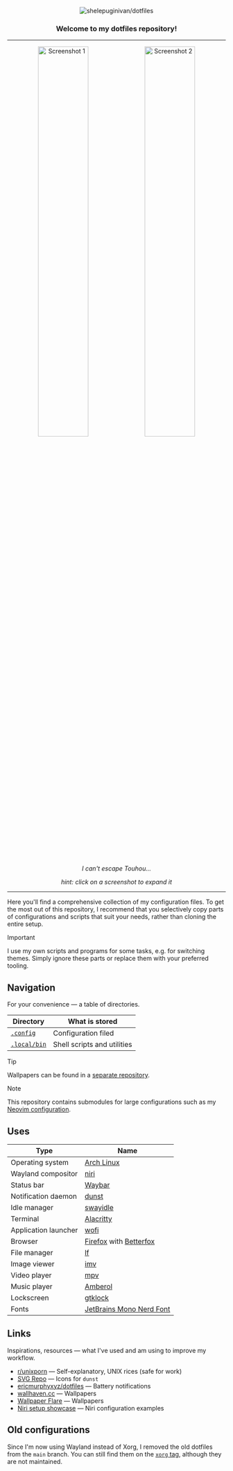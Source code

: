 <div align="center">

![shelepuginivan/dotfiles](https://cdn.shelepugin.ru/i/png/gh-banner-dotfiles.png)

### Welcome to my dotfiles repository!

</div>

---

<div align="center">
  <img src="https://cdn.shelepugin.ru/i/png/dotfiles-1.png" alt="Screenshot 1" width="48%">
  <img src="https://cdn.shelepugin.ru/i/png/dotfiles-2.png" alt="Screenshot 2" width="48%">

  <i>I can't escape Touhou...</i>
  
  <i>hint: click on a screenshot to expand it</i>
</div>

---

Here you'll find a comprehensive collection of my configuration files. To get
the most out of this repository, I recommend that you selectively copy parts of
configurations and scripts that suit your needs, rather than cloning the entire
setup.

> [!IMPORTANT]
> I use my own scripts and programs for some tasks, e.g. for switching themes.
> Simply ignore these parts or replace them with your preferred tooling.

## Navigation

For your convenience &mdash; a table of directories.

| Directory                                                                                                 | What is stored                                     |
| --------------------------------------------------------------------------------------------------------- | -------------------------------------------------- |
| [`.config`](https://github.com/shelepuginivan/dotfiles/tree/main/.config)                                 | Configuration filed                                |
| [`.local/bin`](https://github.com/shelepuginivan/dotfiles/tree/main/.local/bin)                           | Shell scripts and utilities                        |

> [!TIP]
> Wallpapers can be found in a [separate repository](https://github.com/shelepuginivan/wallpapers).

> [!NOTE]
> This repository contains submodules for large configurations such as
> my [Neovim configuration](https://github.com/shelepuginivan/init.lua).

## Uses

| Type                 | Name                                                                                                      |
|----------------------|-----------------------------------------------------------------------------------------------------------|
| Operating system     | [Arch Linux](https://archlinux.org)                                                                       |
| Wayland compositor   | [niri](https://github.com/YaLTeR/niri)                                                                    |
| Status bar           | [Waybar](https://github.com/Alexays/waybar)                                                               |
| Notification daemon  | [dunst](https://github.com/dunst-project/dunst)                                                           |
| Idle manager         | [swayidle](https://github.com/swaywm/swayidle)                                                            |
| Terminal             | [Alacritty](https://github.com/alacritty/alacritty)                                                       |
| Application launcher | [wofi](https://hg.sr.ht/~scoopta/wofi)                                                                    |
| Browser              | [Firefox](https://www.mozilla.org/en-US/firefox) with [Betterfox](https://github.com/yokoffing/BetterFox) |
| File manager         | [lf](https://github.com/gokcehan/lf)                                                                      |
| Image viewer         | [imv](https://sr.ht/~exec64/imv)                                                                          |
| Video player         | [mpv](https://github.com/mpv-player/mpv)                                                                  |
| Music player         | [Amberol](https://gitlab.gnome.org/World/amberol)                                                         |
| Lockscreen           | [gtklock](https://github.com/jovanlanik/gtklock)                                                          |
| Fonts                | [JetBrains Mono Nerd Font](https://github.com/ryanoasis/nerd-fonts/releases/latest)                       |

## Links

Inspirations, resources &mdash; what I've used and am using to improve my workflow.

- [r/unixporn](https://www.reddit.com/r/unixporn) &mdash; Self-explanatory, UNIX rices (safe for work)
- [SVG Repo](https://www.svgrepo.com) &mdash; Icons for `dunst`
- [ericmurphyxyz/dotfiles](https://github.com/ericmurphyxyz/dotfiles) &mdash; Battery notifications
- [wallhaven.cc](https://wallhaven.cc/) &mdash; Wallpapers
- [Wallpaper Flare](https://www.wallpaperflare.com/) &mdash; Wallpapers
- [Niri setup showcase](https://github.com/YaLTeR/niri/discussions/325) &mdash; Niri configuration examples

## Old configurations

Since I'm now using Wayland instead of Xorg,
I removed the old dotfiles from the `main` branch. You can still find them
on the [`xorg` tag](https://github.com/shelepuginivan/dotfiles/tree/xorg),
although they are not maintained.
